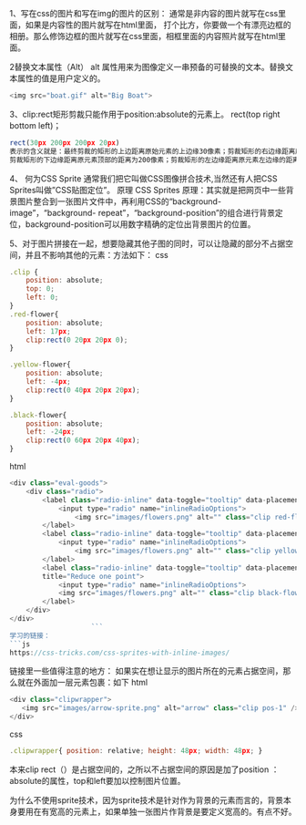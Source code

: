 1、写在css的图片和写在img的图片的区别：
通常是非内容的图片就写在css里面，如果是内容性的图片就写在html里面，
打个比方，你要做一个有漂亮边框的相册。那么修饰边框的图片就写在css里面，相框里面的内容照片就写在html里面。

2替换文本属性（Alt）
alt 属性用来为图像定义一串预备的可替换的文本。替换文本属性的值是用户定义的。
```js
<img src="boat.gif" alt="Big Boat">
```
3、clip:rect矩形剪裁只能作用于position:absolute的元素上。
  rect(top right bottom left)；
```js
rect(30px 200px 200px 20px)
表示的含义就是：最终剪裁的矩形的上边距离原始元素的上边缘30像素；剪裁矩形的右边缘距离原元素左边缘的距离是200像素；
剪裁矩形的下边缘距离原元素顶部的距离为200像素；剪裁矩形的左边缘距离原元素左边缘的距离时20像素。
```

4、
何为CSS Sprite
通常我们把它叫做CSS图像拼合技术,当然还有人把CSS Sprites叫做”CSS贴图定位”。
原理
CSS Sprites 原理：其实就是把网页中一些背景图片整合到一张图片文件中，再利用CSS的“background-image”，“background- repeat”，“background-position”的组合进行背景定位，background-position可以用数字精确的定位出背景图片的位置。

5、对于图片拼接在一起，想要隐藏其他子图的同时，可以让隐藏的部分不占据空间，并且不影响其他的元素：方法如下：
css
```js
.clip {
	position: absolute;
	top: 0;
	left: 0;
}
.red-flower{
	position: absolute;
	left: 17px;
	clip:rect(0 20px 20px 0);
}

.yellow-flower{
	position: absolute;
	left: -4px;
	clip:rect(0 40px 20px 20px);
}

.black-flower{
	position: absolute;
	left: -24px;
	clip:rect(0 60px 20px 40px);
}
```
html
```js
<div class="eval-goods">
	<div class="radio">
		<label class="radio-inline" data-toggle="tooltip" data-placement="bottom" title="Plus one point">
			<input type="radio" name="inlineRadioOptions">
				<img src="images/flowers.png" alt="" class="clip red-flower" style=""/>
		</label>
		<label class="radio-inline" data-toggle="tooltip" data-placement="bottom" title="Plus no point">
			<input type="radio" name="inlineRadioOptions">
				<img src="images/flowers.png" alt="" class="clip yellow-flower" style=""/>
		</label>
		<label class="radio-inline" data-toggle="tooltip" data-placement="bottom" 
		title="Reduce one point">
			<input type="radio" name="inlineRadioOptions">
			<img src="images/flowers.png" alt="" class="clip black-flower" style=""/>
		</label>
	</div>
</div>
					```
学习的链接：
```js
https://css-tricks.com/css-sprites-with-inline-images/
```
链接里一些值得注意的地方：
如果实在想让显示的图片所在的元素占据空间，那么就在外面加一层元素包裹：如下
html
```js
<div class="clipwrapper">
   <img src="images/arrow-sprite.png" alt="arrow" class="clip pos-1" />
</div>
```
css
```js
.clipwrapper{ position: relative; height: 48px; width: 48px; }
```
本来clip rect（）是占据空间的，之所以不占据空间的原因是加了position ： absolute的属性，top和left要加以控制图片位置。

为什么不使用sprite技术，因为sprite技术是针对作为背景的元素而言的，背景本身要用在有宽高的元素上，如果单独一张图片作背景是要定义宽高的。有点不好。
